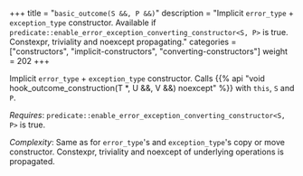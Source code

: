 +++
title = "`basic_outcome(S &&, P &&)`"
description = "Implicit `error_type` + `exception_type` constructor. Available if `predicate::enable_error_exception_converting_constructor<S, P>` is true. Constexpr, triviality and noexcept propagating."
categories = ["constructors", "implicit-constructors", "converting-constructors"]
weight = 202
+++

Implicit `error_type` + `exception_type` constructor. Calls {{% api "void hook_outcome_construction(T *, U &&, V &&) noexcept" %}} with `this`, `S` and `P`.

*Requires*: `predicate::enable_error_exception_converting_constructor<S, P>` is true.

*Complexity*: Same as for `error_type`'s and `exception_type`'s copy or move constructor. Constexpr, triviality and noexcept of underlying operations is propagated.